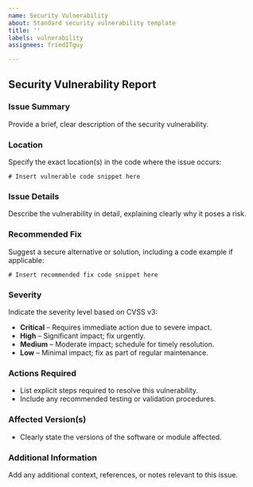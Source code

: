 ```yaml
---
name: Security Vulnerability
about: Standard security vulnerability template
title: ''
labels: vulnerability
assignees: friedITguy

---
```


## Security Vulnerability Report

### Issue Summary

Provide a brief, clear description of the security vulnerability.

### Location

Specify the exact location(s) in the code where the issue occurs:

```pwsh
# Insert vulnerable code snippet here
```

### Issue Details

Describe the vulnerability in detail, explaining clearly why it poses a risk.

### Recommended Fix

Suggest a secure alternative or solution, including a code example if applicable:

```pwsh
# Insert recommended fix code snippet here
```

### Severity

Indicate the severity level based on CVSS v3:

* **Critical** – Requires immediate action due to severe impact.
* **High** – Significant impact; fix urgently.
* **Medium** – Moderate impact; schedule for timely resolution.
* **Low** – Minimal impact; fix as part of regular maintenance.

### Actions Required

* List explicit steps required to resolve this vulnerability.
* Include any recommended testing or validation procedures.

### Affected Version(s)

* Clearly state the versions of the software or module affected.

### Additional Information

Add any additional context, references, or notes relevant to this issue.
